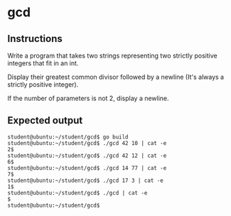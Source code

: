 # gcd
## Instructions

Write a program that takes two strings representing two strictly positive
integers that fit in an int.

Display their greatest common divisor followed by a newline (It's always a
strictly positive integer).

If the number of parameters is not 2, display a newline.

## Expected output

```console
student@ubuntu:~/student/gcd$ go build
student@ubuntu:~/student/gcd$ ./gcd 42 10 | cat -e
2$
student@ubuntu:~/student/gcd$ ./gcd 42 12 | cat -e
6$
student@ubuntu:~/student/gcd$ ./gcd 14 77 | cat -e
7$
student@ubuntu:~/student/gcd$ ./gcd 17 3 | cat -e 
1$
student@ubuntu:~/student/gcd$ ./gcd | cat -e
$
student@ubuntu:~/student/gcd$
```
